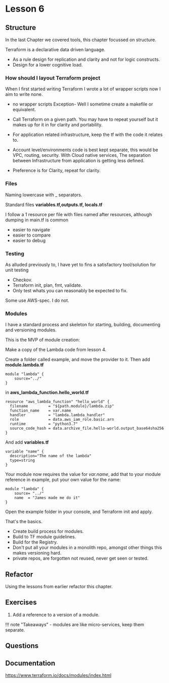 # Lesson 6

## Structure

In the last Chapter we covered tools, this chapter focussed on structure.

Terraform is a declarative data driven language.

- As a rule design for replication and clarity and not for logic constructs.
- Design for a lower cognitive load.

### How should I layout Terraform project

When I first started writing Terraform I wrote a lot of wrapper scripts now I aim to write none.

- no wrapper scripts
Exception- Well I sometime create a makefile or equivalent.

- Call Terraform on a given path. You may have to repeat yourself but it makes up for it in for clarity and portability.

- For application related infrastructure, keep the tf with the code it relates to.

- Account level/environments code is best kept separate, this would be VPC, routing, security. With Cloud native services, The separation between Infrastructure from application is getting less defined.

- Preference is for Clarity, repeat for clarity.

### Files

Naming lowercase with _ separators.

Standard files
**variables.tf,outputs.tf, locals.tf**

I follow a 1 resource per file with files named after resources, although dumping in main.tf is common

- easier to navigate
- easier to compare
- easier to debug

### Testing

As alluded previously to, I have yet to fins a satisfactory tool/solution for unit testing

- Checkov.
- Terraform init, plan, fmt, validate.
- Only test whats you can reasonably be expected to fix.

Some use AWS-spec. I do not.

### Modules

I have a standard process and skeleton for starting, building, documenting  and versioning modules.

This is the MVP of module creation:

Make a copy of the Lambda code from lesson 4.

Create a folder called example, and move the provider to it.
Then add **module.lambda.tf**

```HCL
module "lambda" {
    source="../"
}
```

in **aws_lambda_function.hello_world.tf**

```HCL
resource "aws_lambda_function" "hello_world" {
  filename         = "${path.module}/lambda.zip"
  function_name    = var.name
  handler          = "lambda.lambda_handler"
  role             = data.aws_iam_role.basic.arn
  runtime          = "python3.7"
  source_code_hash = data.archive_file.hello-world.output_base64sha256
}
```

And add **variables.tf**

```HCL
variable "name" {
  description="The name of the lambda"
  type=string
}
```

Your module now requires the value for *var.name*, add that to your module reference in example, put your own value for the name:

```HCL
module "lambda" {
    source= "../"
    name  = "James made me do it"
}
```

Open the example folder in your console, and Terraform init and apply.

That's the basics.

- Create build process for modules.
- Build to TF module guidelines.
- Build for the Registry.
- Don't put all your modules in a monolith repo, amongst other things this makes versioning hard.
- private repos, are forgotten not reused, never get seen or tested.

## Refactor

Using the lessons from earlier refactor this chapter.

## Exercises

1. Add a reference to a version of a module.

!!! note "Takeaways"
    - modules are like micro-services, keep them separate.

## Questions

## Documentation

<https://www.terraform.io/docs/modules/index.html>
